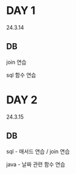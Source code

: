 # DAY 1
24.3.14

## DB

join 연습

sql 함수 연습

# DAY 2
24.3.15

## DB

sql - 매서드 연습 / join 연습

java - 날짜 관련 함수 연습
